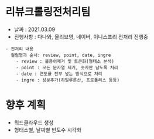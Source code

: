 
# 리뷰크롤링전처리팀
- 날짜 : 2021.03.09
- 진행사항 : 다나와, 올리브영, 네이버, 이니스프리 전처리 진행중

```
- 전처리 내용
  컬럼명과 순서: review, point, date, ingre
    - review : 불용어제거 및 토큰화(형태소 분석)
    - point : 모든 문자열 제거, 숫자만 남도록 처리
    - date : 연도를 전부 넣는 방식으로 처리
    - ingre : 성분추가(하일루론산, 프로폴리스 등등)
```

# 향후 계획
- 워드클라우드 생성
- 형태소별, 날짜별 빈도수 시각화
